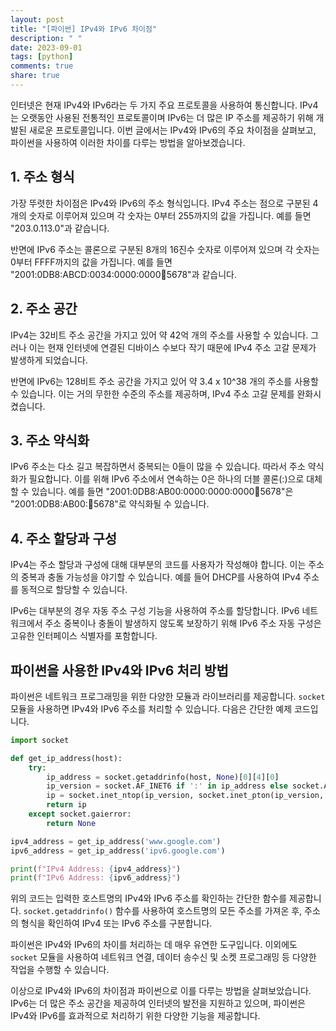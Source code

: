 ```yaml
---
layout: post
title: "[파이썬] IPv4와 IPv6 차이점"
description: " "
date: 2023-09-01
tags: [python]
comments: true
share: true
---
```


인터넷은 현재 IPv4와 IPv6라는 두 가지 주요 프로토콜을 사용하여 통신합니다. IPv4는 오랫동안 사용된 전통적인 프로토콜이며 IPv6는 더 많은 IP 주소를 제공하기 위해 개발된 새로운 프로토콜입니다. 이번 글에서는 IPv4와 IPv6의 주요 차이점을 살펴보고, 파이썬을 사용하여 이러한 차이를 다루는 방법을 알아보겠습니다.

## 1. 주소 형식

가장 뚜렷한 차이점은 IPv4와 IPv6의 주소 형식입니다. IPv4 주소는 점으로 구분된 4개의 숫자로 이루어져 있으며 각 숫자는 0부터 255까지의 값을 가집니다. 예를 들면 "203.0.113.0"과 같습니다.

반면에 IPv6 주소는 콜론으로 구분된 8개의 16진수 숫자로 이루어져 있으며 각 숫자는 0부터 FFFF까지의 값을 가집니다. 예를 들면 "2001:0DB8:ABCD:0034:0000:0000:1234:5678"과 같습니다.

## 2. 주소 공간

IPv4는 32비트 주소 공간을 가지고 있어 약 42억 개의 주소를 사용할 수 있습니다. 그러나 이는 현재 인터넷에 연결된 디바이스 수보다 작기 때문에 IPv4 주소 고갈 문제가 발생하게 되었습니다.

반면에 IPv6는 128비트 주소 공간을 가지고 있어 약 3.4 x 10^38 개의 주소를 사용할 수 있습니다. 이는 거의 무한한 수준의 주소를 제공하며, IPv4 주소 고갈 문제를 완화시켰습니다.

## 3. 주소 약식화

IPv6 주소는 다소 길고 복잡하면서 중복되는 0들이 많을 수 있습니다. 따라서 주소 약식화가 필요합니다. 이를 위해 IPv6 주소에서 연속하는 0은 하나의 더블 콜론(:)으로 대체할 수 있습니다. 예를 들면 "2001:0DB8:AB00:0000:0000:0000:1234:5678"은 "2001:0DB8:AB00::1234:5678"로 약식화될 수 있습니다.

## 4. 주소 할당과 구성

IPv4는 주소 할당과 구성에 대해 대부분의 코드를 사용자가 작성해야 합니다. 이는 주소의 중복과 충돌 가능성을 야기할 수 있습니다. 예를 들어 DHCP를 사용하여 IPv4 주소를 동적으로 할당할 수 있습니다.

IPv6는 대부분의 경우 자동 주소 구성 기능을 사용하여 주소를 할당합니다. IPv6 네트워크에서 주소 중복이나 충돌이 발생하지 않도록 보장하기 위해 IPv6 주소 자동 구성은 고유한 인터페이스 식별자를 포함합니다.

## 파이썬을 사용한 IPv4와 IPv6 처리 방법

파이썬은 네트워크 프로그래밍을 위한 다양한 모듈과 라이브러리를 제공합니다. `socket` 모듈을 사용하면 IPv4와 IPv6 주소를 처리할 수 있습니다. 다음은 간단한 예제 코드입니다.

```python
import socket

def get_ip_address(host):
    try:
        ip_address = socket.getaddrinfo(host, None)[0][4][0]
        ip_version = socket.AF_INET6 if ':' in ip_address else socket.AF_INET
        ip = socket.inet_ntop(ip_version, socket.inet_pton(ip_version, ip_address))
        return ip
    except socket.gaierror:
        return None

ipv4_address = get_ip_address('www.google.com')
ipv6_address = get_ip_address('ipv6.google.com')

print(f"IPv4 Address: {ipv4_address}")
print(f"IPv6 Address: {ipv6_address}")
```

위의 코드는 입력한 호스트명의 IPv4와 IPv6 주소를 확인하는 간단한 함수를 제공합니다. `socket.getaddrinfo()` 함수를 사용하여 호스트명의 모든 주소를 가져온 후, 주소의 형식을 확인하여 IPv4 또는 IPv6 주소를 구분합니다.

파이썬은 IPv4와 IPv6의 차이를 처리하는 데 매우 유연한 도구입니다. 이외에도 `socket` 모듈을 사용하여 네트워크 연결, 데이터 송수신 및 소켓 프로그래밍 등 다양한 작업을 수행할 수 있습니다.

이상으로 IPv4와 IPv6의 차이점과 파이썬으로 이를 다루는 방법을 살펴보았습니다. IPv6는 더 많은 주소 공간을 제공하여 인터넷의 발전을 지원하고 있으며, 파이썬은 IPv4와 IPv6를 효과적으로 처리하기 위한 다양한 기능을 제공합니다.